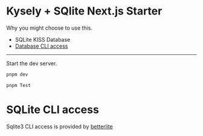 # Kysely + SQlite Next.js Starter

Why you might choose to use this.

* SQLite KISS Database
* [Database CLI access](#sqlite-cli-access) 

--- 

Start the dev server.

```bash
pnpm dev
```


```bash
pnpm Test
```

# SQLite CLI access

Sqlite3 CLI access is provided by [betterlite](https://litecli.com/)

